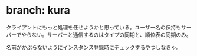 # branch: kura

クライアントにもっと処理を任せようかと思っている。ユーザー名の保持もサーバーでやらない。サーバーと通信するのはタイプの同期と、順位表の同期のみ。

名前がかぶらないようにインスタンス登録時にチェックするやつしなきゃ。